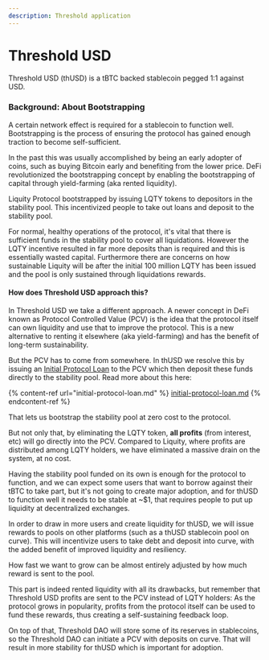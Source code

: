 ```yaml
---
description: Threshold application
---
```


# Threshold USD

Threshold USD (thUSD) is a tBTC backed stablecoin pegged 1:1 against USD.

### Background: About Bootstrapping

A certain network effect is required for a stablecoin to function well. Bootstrapping is the process of ensuring the protocol has gained enough traction to become self-sufficient.&#x20;

In the past this was usually accomplished by being an early adopter of coins, such as buying Bitcoin early and benefiting from the lower price. DeFi revolutionized the bootstrapping concept by enabling the bootstrapping of capital through yield-farming (aka rented liquidity).&#x20;

Liquity Protocol bootstrapped by issuing LQTY tokens to depositors in the stability pool. This incentivized people to take out loans and deposit to the stability pool.&#x20;

For normal, healthy operations of the protocol, it's vital that there is sufficient funds in the stability pool to cover all liquidations. However the LQTY incentive resulted in far more deposits than is required and this is essentially wasted capital. Furthermore there are concerns on how sustainable Liquity will be after the initial 100 million LQTY has been issued and the pool is only sustained through liquidations rewards.&#x20;

#### How does Threshold USD approach this?

In Threshold USD we take a different approach. A newer concept in DeFi known as Protocol Controlled Value (PCV) is the idea that the protocol itself can own liquidity and use that to improve the protocol. This is a new alternative to renting it elsewhere (aka yield-farming) and has the benefit of long-term sustainability.&#x20;

But the PCV has to come from somewhere. In thUSD we resolve this by issuing an [Initial Protocol Loan](initial-protocol-loan.md) to the PCV which then deposit these funds directly to the stability pool. Read more about this here:

{% content-ref url="initial-protocol-loan.md" %}
[initial-protocol-loan.md](initial-protocol-loan.md)
{% endcontent-ref %}

That lets us bootstrap the stability pool at zero cost to the protocol.

But not only that, by eliminating the LQTY token, **all profits** (from interest, etc) will go directly into the PCV. Compared to Liquity, where profits are distributed among LQTY holders, we have eliminated a massive drain on the system, at no cost.&#x20;

Having the stability pool funded on its own is enough for the protocol to function, and we can expect some users that want to borrow against their tBTC to take part, but it's not going to create major adoption, and for thUSD to function well it needs to be stable at \~$1, that requires people to put up liquidity at decentralized exchanges.

In order to draw in more users and create liquidity for thUSD, we will issue rewards to pools on other platforms (such as a thUSD stablecoin pool on curve). This will incentivize users to take debt and deposit into curve, with the added benefit of improved liquidity and resiliency.&#x20;

How fast we want to grow can be almost entirely adjusted by how much reward is sent to the pool.

This part is indeed rented liquidity with all its drawbacks, but remember that Threshold USD profits are sent to the PCV instead of LQTY holders: As the protocol grows in popularity, profits from the protocol itself can be used to fund these rewards, thus creating a self-sustaining feedback loop.

On top of that, Threshold DAO will store some of its reserves in stablecoins, so the Threshold DAO can initiate a PCV with deposits on curve. That will result in more stability for thUSD which is important for adoption.&#x20;


